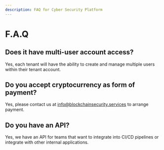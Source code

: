 ```yaml
---
description: FAQ for Cyber Security Platform
---
```


# F.A.Q

## Does it have multi-user account access?

Yes, each tenant will have the ability to create and manage multiple users within their tenant account.

## Do you accept cryptocurrency as form of payment?

Yes, please contact us at info@blockchainsecurity.services to arrange payment.

## Do you have an API?

Yes,  we have an API for teams that want to integrate into CI/CD pipelines or integrate with other internal applications.

## 

